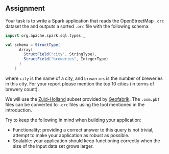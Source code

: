 ## Assignment

Your task is to write a Spark application that reads the OpenStreetMap `.orc`
dataset the and outputs a sorted `.orc` file with the following schema:

```scala
import org.apache.spark.sql.types._

val schema = StructType(
      Array(
        StructField("city", StringType),
        StructField("breweries", IntegerType)
      )
    )
```

where `city` is the name of a city, and `breweries` is the number of breweries
in this city. For your report please mention the top 10 cities (in terms of
brewery count).

We will use the [Zuid-Holland](https://download.geofabrik.de/europe/netherlands/zuid-holland-latest.osm.pbf)
subset provided by [Geofabrik](geofabrik.de/). The `.osm.pbf` files can be
converted to `.orc` files using the tool mentioned in the introduction.

Try to keep the following in mind when building your application:

- Functionality: providing a correct answer to this query is not trivial, attempt
  to make your application as robust as possible.
- Scalable: your application should keep functioning correctly when the size of
  the input data set grows larger.
